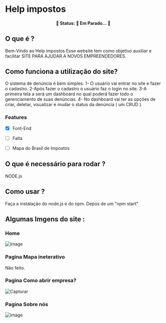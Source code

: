 
# Help impostos
<h4 align="center"> 
	🚧  Status: 🚀 Em Parado...  🚧
</h4>

## O que é ?
Bem-Vindo ao Help impostos 
Esse website tem como objetivo auxiliar e facilitar SITE PARA AJUDAR  A NOVOS EMPREENDEDORES.

## Como funciona a utilização do site?
O sistema de denúncia é bem simples.
 1- O usuário vai entrar no site e fazer o cadastro.
 2-Após fazer o cadastro o usuário faz o login no site.
 3-A primeira tela a será um dashboard no qual poderá fazer todo o gerenciamento de suas denúncias.
 4- No dashboard vai ter as opções de criar, deletar, visualizar e mudar o status da denúncia ( um CRUD  ).
 
 ### Features
- [x] Font-End
- [ ] Falta
- [ ] Mapa do Brasil de Impostos


## O que é necessário para rodar ?
NODE.js

## Como usar ?
Faça a instalação do node.js e do npm.
Depos de um "npm start"

## Algumas Imgens do site :

### Home
![image](https://user-images.githubusercontent.com/80328167/135344753-e1d83477-3e50-4d61-90ed-574fbf94a08e.png)

### Pagina Mapa ineterativo
Não feito.
### Pagina Como abrir empresa?
![Capturar](https://user-images.githubusercontent.com/80328167/135344511-4ead1f38-e58d-4b79-b11a-da71a8b91bc4.PNG)
### Pagina Sobre nós
![image](https://user-images.githubusercontent.com/80328167/135344829-2333b0c2-1cb0-418d-93f9-8f74c62f5e5f.png)

